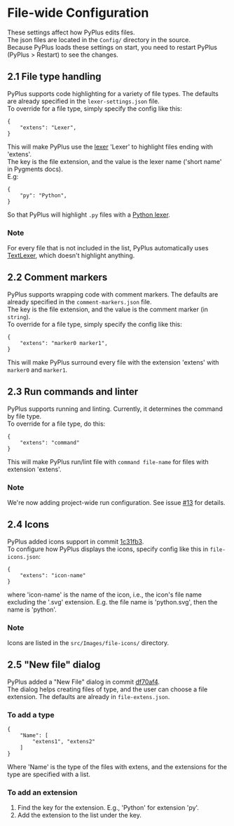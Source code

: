 # File-wide Configuration
These settings affect how PyPlus edits files.\
The json files are located in the `Config/` directory in the source.\
Because PyPlus loads these settings on start, you need to restart PyPlus (PyPlus > Restart) to see the changes.
## 2.1 File type handling
PyPlus supports code highlighting for a variety of file types. The defaults are already specified in the `lexer-settings.json` file.\
To override for a file type, simply specify the config like this:
```jsonc
{
    "extens": "Lexer",
}
```
This will make PyPlus use the [lexer](https://pygments.org/docs/lexers/) 'Lexer' to highlight files ending with 'extens'.\
The key is the file extension, and the value is the lexer name ('short name' in Pygments docs).\
E.g:
```jsonc
{
    "py": "Python",
}
```
So that PyPlus will highlight `.py` files with a [Python lexer](https://pygments.org/docs/lexers/#pygments.lexers.python.PythonLexer).
### Note
For every file that is not included in the list, PyPlus automatically uses [TextLexer](https://pygments.org/docs/lexers/#pygments.lexers.special.TextLexer), which doesn't highlight anything.
## 2.2 Comment markers
PyPlus supports wrapping code with comment markers. The defaults are already specified in the `comment-markers.json` file.\
The key is the file extension, and the value is the comment marker (in `string`).\
To override for a file type, simply specify the config like this:
```jsonc
{
    "extens": "marker0 marker1",
}
```
This will make PyPlus surround every file with the extension 'extens' with `marker0` and `marker1`.
## 2.3 Run commands and linter
PyPlus supports running and linting. Currently, it determines the command by file type.\
To override for a file type, do this:
```jsonc
{
    "extens": "command"
}
```
This will make PyPlus run/lint file with `command file-name` for files with extension 'extens'.
### Note
We're now adding project-wide run configuration. See issue [#13](https://github.com/ZCG-coder/PyPlus/issues/13) for details.
## 2.4 Icons
PyPlus added icons support in commit [1c31fb3](https://github.com/ZCG-coder/PyPlus/commit/1c31fb3).\
To configure how PyPlus displays the icons, specify config like this in `file-icons.json`:
```jsonc
{
    "extens": "icon-name"
}
```
where 'icon-name' is the name of the icon, i.e., the icon's file name excluding the '.svg' extension. E.g. the file name is 'python.svg', then the name is 'python'.
### Note
Icons are listed in the `src/Images/file-icons/` directory.
## 2.5 "New file" dialog
PyPlus added a "New File" dialog in commit [df70af4](https://github.com/ZCG-coder/PyPlus/commit/df70af4).\
The dialog helps creating files of type, and the user can choose a file extension. The defaults are already in `file-extens.json`.
### To add a type
```jsonc
{
    "Name": [
        "extens1", "extens2"
    ]
}
```
Where 'Name' is the type of the files with extens, and the extensions for the type are specified with a list.
### To add an extension
1. Find the key for the extension. E.g., 'Python' for extension 'py'.
2. Add the extension to the list under the key.
